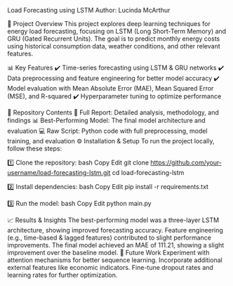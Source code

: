 Load Forecasting using LSTM
Author: Lucinda McArthur

📌 Project Overview
This project explores deep learning techniques for energy load forecasting, focusing on LSTM (Long Short-Term Memory) and GRU (Gated Recurrent Units). The goal is to predict monthly energy costs using historical consumption data, weather conditions, and other relevant features.

📊 Key Features
✔️ Time-series forecasting using LSTM & GRU networks
✔️ Data preprocessing and feature engineering for better model accuracy
✔️ Model evaluation with Mean Absolute Error (MAE), Mean Squared Error (MSE), and R-squared
✔️ Hyperparameter tuning to optimize performance 

📂 Repository Contents
📜 Full Report: Detailed analysis, methodology, and findings
📊 Best-Performing Model: The final model architecture and evaluation
💻 Raw Script: Python code with full preprocessing, model training, and evaluation
⚙️ Installation & Setup
To run the project locally, follow these steps:

1️⃣ Clone the repository:
bash
Copy
Edit
git clone https://github.com/your-username/load-forecasting-lstm.git
cd load-forecasting-lstm

2️⃣ Install dependencies:
bash
Copy
Edit
pip install -r requirements.txt

3️⃣ Run the model:
bash
Copy
Edit
python main.py

📈 Results & Insights
The best-performing model was a three-layer LSTM architecture, showing improved forecasting accuracy.
Feature engineering (e.g., time-based & lagged features) contributed to slight performance improvements.
The final model achieved an MAE of 111.21, showing a slight improvement over the baseline model.
🚀 Future Work
Experiment with attention mechanisms for better sequence learning.
Incorporate additional external features like economic indicators.
Fine-tune dropout rates and learning rates for further optimization.
